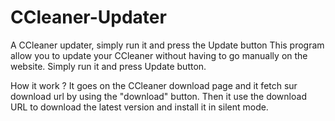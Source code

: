 # CCleaner-Updater

A CCleaner updater, simply run it and press the Update button
This program allow you to update your CCleaner without having to go manually on the website.
Simply run it and press Update button.

How it work ?
It goes on the CCleaner download page and it fetch sur download url by using the "download" button.
Then it use the download URL to download the latest version and install it in silent mode.
